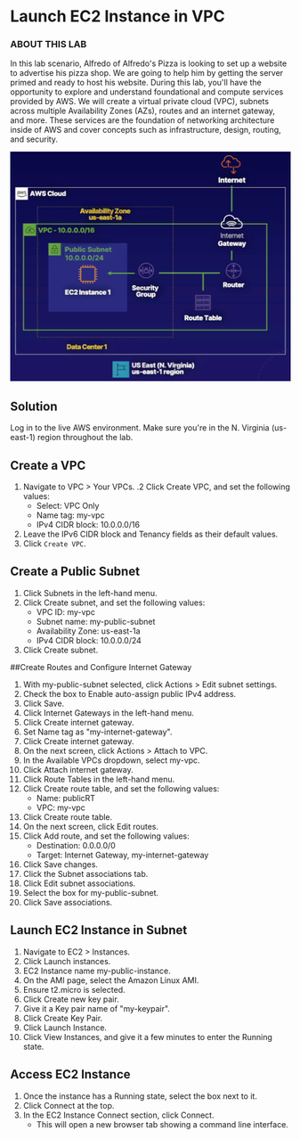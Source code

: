 # Launch EC2 Instance in VPC

### ABOUT THIS LAB
In this lab scenario, Alfredo of Alfredo's Pizza is looking to set up a website to advertise his pizza shop. We are going to help him by getting the server primed and ready to host his website. During this lab, you'll have the opportunity to explore and understand foundational and compute services provided by AWS. We will create a virtual private cloud (VPC), subnets across multiple Availability Zones (AZs), routes and an internet gateway, and more. These services are the foundation of networking architecture inside of AWS and cover concepts such as infrastructure, design, routing, and security.

![](../img/VPC-demo.png)


##  Solution

Log in to the live AWS environment.
Make sure you're in the N. Virginia (us-east-1) region throughout the lab.

## Create a VPC

1. Navigate to VPC > Your VPCs.
.2 Click Create VPC, and set the following values:
    - Select: VPC Only
    - Name tag: my-vpc
    - IPv4 CIDR block: 10.0.0.0/16
3. Leave the IPv6 CIDR block and Tenancy fields as their default values.
4. Click `Create VPC`.

## Create a Public Subnet

1. Click Subnets in the left-hand menu.
2. Click Create subnet, and set the following values:
    - VPC ID: my-vpc
    - Subnet name: my-public-subnet
    - Availability Zone: us-east-1a
    - IPv4 CIDR block: 10.0.0.0/24
3. Click Create subnet.


##Create Routes and Configure Internet Gateway
1. With my-public-subnet selected, click Actions > Edit subnet settings.
2. Check the box to Enable auto-assign public IPv4 address.
3. Click Save.
4. Click Internet Gateways in the left-hand menu.
5. Click Create internet gateway.
6. Set Name tag as "my-internet-gateway".
7. Click Create internet gateway.
8. On the next screen, click Actions > Attach to VPC.
9. In the Available VPCs dropdown, select my-vpc.
10. Click Attach internet gateway.
11. Click Route Tables in the left-hand menu.
12. Click Create route table, and set the following values:
    - Name: publicRT
    - VPC: my-vpc
13. Click Create route table.
14. On the next screen, click Edit routes.
15. Click Add route, and set the following values:
    - Destination: 0.0.0.0/0
    - Target: Internet Gateway, my-internet-gateway
16. Click Save changes.
17. Click the Subnet associations tab.
18. Click Edit subnet associations.
19. Select the box for my-public-subnet.
20. Click Save associations.


## Launch EC2 Instance in Subnet
1. Navigate to EC2 > Instances.
2. Click Launch instances.
3. EC2 Instance name my-public-instance.
4. On the AMI page, select the Amazon Linux AMI.
5. Ensure t2.micro is selected.
6. Click Create new key pair.
7. Give it a Key pair name of "my-keypair".
8. Click Create Key Pair.
9. Click Launch Instance.
10. Click View Instances, and give it a few minutes to enter the Running state.
    
    
## Access EC2 Instance

1. Once the instance has a Running state, select the box next to it.
2. Click Connect at the top.
3. In the EC2 Instance Connect section, click Connect.
    - This will open a new browser tab showing a command line interface.
